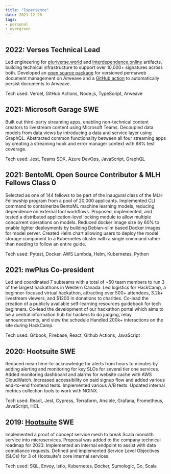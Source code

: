 ```yaml
---
title: "Experience"
date: 2021-12-28
tags:
- personal
- evergreen
---
```


## 2022: Verses Technical Lead
Led engineering for [pluriverse.world](https://pluriverse.world/) and [interdependence.online](https://www.interdependence.online/declaration) artifacts, building technical infrastructure to support over 10,000+ signatures across both. Developed an [open source package](https://github.com/verses-xyz/ar-wrapper) for versioned permaweb document management on Arweave and a [GitHub action](https://github.com/verses-xyz/arweave-publish-action) to automatically persist documents to Arweave.

Tech used: Vercel, GitHub Actions, Node.js, TypeScript, Arweave

## 2021: Microsoft Garage SWE
Built out third-party streaming apps, enabling non-technical content creators to livestream content using Microsoft Teams. Decoupled data models from data views by introducing a data and service layer using GraphQL. Abstracted common functionality between all four streaming apps by creating a streaming hook and error manager context with 98% test coverage.

Tech used: Jest, Teams SDK, Azure DevOps, JavaScript, GraphQL

## 2021: BentoML Open Source Contributor & MLH Fellows Class 0
Selected as one of 144 fellows to be part of the inaugural class of the MLH Fellowship program from a pool of 20,000 applicants. Implemented CLI command to containerize BentoML machine learning models, reducing dependence on external tool workflows. Proposed, implemented, and tested a distributed application-level locking module to allow multiple concurrent operations on models. Reduced docker image size by 60% to enable lighter deployments by building Debian-slim based Docker images for model server. Created Helm chart allowing users to deploy the model storage component to a Kubernetes cluster with a single command rather than needing to follow an entire guide.

Tech used: Pytest, Docker, AWS Lambda, Helm, Kubernetes, Python

## 2021: nwPlus Co-president
Led and coordinated 7 subteams with a total of ~50 team members to run 3 of the largest hackathons in Western Canada. Led logistics for HackCamp, a beginner-focused virtual hackathon, attracting over 500+ attendees, 3.2k+ livestream viewers, and $1200 in donations to charities. Co-lead the creation of a publicly available self-learning resources guidebook for tech beginners. Co-lead the development of our hackathon portal which aims to be a central information hub for hackers to do judging, relay announcements, and view the schedule Handled 200k+ interactions on the site during HackCamp.

Tech used: Gitbook, Firebase, React, Github Actions, JavaScript

## 2020: Hootsuite SWE
Reduced mean time-to-acknowledge for alerts from hours to minutes by adding alerting and monitoring for key SLOs for several tier one services. Added monitoring dashboard and alarms for website cache with AWS CloudWatch. Increased accessibility on paid signup flow and added various end-to-end frontend tests. Implemented various A/B tests. Updated internal metrics collection tools to work with NGINX.

Tech used: React, Jest, Cypress, Terraform, Ansible, Grafana, Prometheus, JavaScript, HCL

## 2019: [Hootsuite](posts/hootsuite.md) SWE
Implemented a proof of concept service mesh to break Scala monolith service into microservices. Proposal was added to the company technical roadmap for 2023. Implemented an internal endpoint to assist with data compliance requests. Defined and implemented Service Level Objectives (SLOs) for 3 of Hootsuite's core internal services.

Tech used: SQL, Envoy, Istio, Kubernetes, Docker, Sumologic, Go, Scala